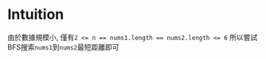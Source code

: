 # Intuition

由於數據規模小, 僅有`2 <= n == nums1.length == nums2.length <= 6`
所以嘗試BFS搜索`nums1`到`nums2`最短距離即可